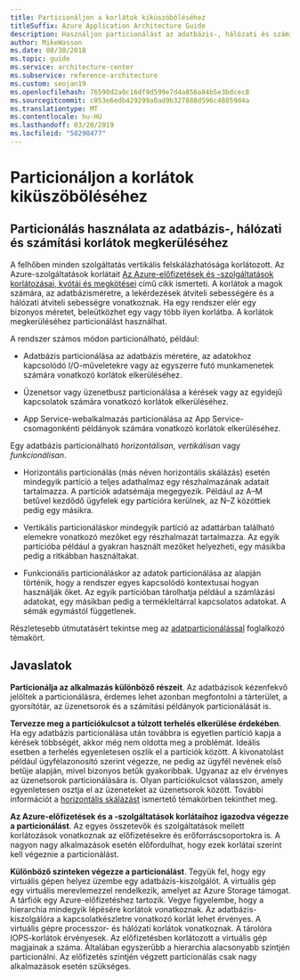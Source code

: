 ```yaml
---
title: Particionáljon a korlátok kiküszöböléséhez
titleSuffix: Azure Application Architecture Guide
description: Használjon particionálást az adatbázis-, hálózati és számítási korlátok megkerüléséhez.
author: MikeWasson
ms.date: 08/30/2018
ms.topic: guide
ms.service: architecture-center
ms.subservice: reference-architecture
ms.custom: seojan19
ms.openlocfilehash: 76590d2a0c16df9d599e7d4a856a84b5e3bdcec8
ms.sourcegitcommit: c053e6edb429299a0ad9b327888d596c48859d4a
ms.translationtype: MT
ms.contentlocale: hu-HU
ms.lasthandoff: 03/20/2019
ms.locfileid: "58298477"
---
```

# <a name="partition-around-limits"></a>Particionáljon a korlátok kiküszöböléséhez

## <a name="use-partitioning-to-work-around-database-network-and-compute-limits"></a>Particionálás használata az adatbázis-, hálózati és számítási korlátok megkerüléséhez

A felhőben minden szolgáltatás vertikális felskálázhatósága korlátozott. Az Azure-szolgáltatások korlátait [Az Azure-előfizetések és -szolgáltatások korlátozásai, kvótái és megkötései][azure-limits] című cikk ismerteti. A korlátok a magok számára, az adatbázisméretre, a lekérdezések átviteli sebességére és a hálózati átviteli sebességre vonatkoznak. Ha egy rendszer elér egy bizonyos méretet, beleütközhet egy vagy több ilyen korlátba. A korlátok megkerüléséhez particionálást használhat.

A rendszer számos módon particionálható, például:

- Adatbázis particionálása az adatbázis méretére, az adatokhoz kapcsolódó I/O-műveletekre vagy az egyszerre futó munkamenetek számára vonatkozó korlátok elkerüléséhez.

- Üzenetsor vagy üzenetbusz particionálása a kérések vagy az egyidejű kapcsolatok számára vonatkozó korlátok elkerüléséhez.

- App Service-webalkalmazás particionálása az App Service-csomagonkénti példányok számára vonatkozó korlátok elkerüléséhez.

Egy adatbázis particionálható *horizontálisan*, *vertikálisan* vagy *funkcionálisan*.

- Horizontális particionálás (más néven horizontális skálázás) esetén mindegyik partíció a teljes adathalmaz egy részhalmazának adatait tartalmazza. A partíciók adatsémája megegyezik. Például az A&ndash;M betűvel kezdődő ügyfelek egy partícióra kerülnek, az N&ndash;Z közöttiek pedig egy másikra.

- Vertikális particionáláskor mindegyik partíció az adattárban található elemekre vonatkozó mezőket egy részhalmazát tartalmazza. Az egyik partícióba például a gyakran használt mezőket helyezheti, egy másikba pedig a ritkábban használtakat.

- Funkcionális particionáláskor az adatok particionálása az alapján történik, hogy a rendszer egyes kapcsolódó kontextusai hogyan használják őket. Az egyik partícióban tárolhatja például a számlázási adatokat, egy másikban pedig a termékleltárral kapcsolatos adatokat. A sémák egymástól függetlenek.

Részletesebb útmutatásért tekintse meg az [adatparticionálással][data-partitioning-guidance] foglalkozó témakört.

## <a name="recommendations"></a>Javaslatok

**Particionálja az alkalmazás különböző részeit**. Az adatbázisok kézenfekvő jelöltek a particionálásra, érdemes lehet azonban megfontolni a tárterület, a gyorsítótár, az üzenetsorok és a számítási példányok particionálását is.

**Tervezze meg a partíciókulcsot a túlzott terhelés elkerülése érdekében**. Ha egy adatbázis particionálása után továbbra is egyetlen partíció kapja a kérések többségét, akkor még nem oldotta meg a problémát. Ideális esetben a terhelés egyenletesen oszlik el a partíciók között. A kivonatolást például ügyfélazonosító szerint végezze, ne pedig az ügyfél nevének első betűje alapján, mivel bizonyos betűk gyakoribbak. Ugyanaz az elv érvényes az üzenetsorok particionálására is. Olyan partíciókulcsot válasszon, amely egyenletesen osztja el az üzeneteket az üzenetsorok között. További információt a [horizontális skálázást][sharding] ismertető témakörben tekinthet meg.

**Az Azure-előfizetések és a -szolgáltatások korlátaihoz igazodva végezze a particionálást**. Az egyes összetevők és szolgáltatások mellett korlátozások vonatkoznak az előfizetésekre és erőforráscsoportokra is. A nagyon nagy alkalmazások esetén előfordulhat, hogy ezek korlátai szerint kell végeznie a particionálást.

**Különböző szinteken végezze a particionálást**. Tegyük fel, hogy egy virtuális gépen helyez üzembe egy adatbázis-kiszolgálót. A virtuális gép egy virtuális merevlemezzel rendelkezik, amelyet az Azure Storage támogat. A tárfiók egy Azure-előfizetéshez tartozik. Vegye figyelembe, hogy a hierarchia mindegyik lépésére korlátok vonatkoznak. Az adatbázis-kiszolgálóra a kapcsolatkészletre vonatkozó korlát lehet érvényes. A virtuális gépre processzor- és hálózati korlátok vonatkoznak. A tárolóra IOPS-korlátok érvényesek. Az előfizetésben korlátozott a virtuális gép magjainak a száma. Általában egyszerűbb a hierarchia alacsonyabb szintjén particionálni. Az előfizetés szintjén végzett particionálás csak nagy alkalmazások esetén szükséges.

<!-- links -->

[azure-limits]: /azure/azure-subscription-service-limits
[data-partitioning-guidance]: ../../best-practices/data-partitioning.md
[sharding]: ../../patterns/sharding.md
